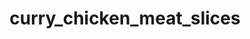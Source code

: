 ---
title: curry_chicken_meat_slices
title_small: Мясные слайсы куриные сыровяленые «Карри»
lang: "ru"

categorie: dried_meat_slices

title_text: "Мясные слайсы куриные сыровяленые — качественный натуральный продукт из мяса курицы."

layout: products_in_ru
popular: "yes"

description: "<p>Мясные слайсы куриные сыровяленые — качественный натуральный продукт из мяса курицы. В наше время, особенно пользуется популярностью — это вкусно, сытно и полезно. Продукт используется как самостоятельная закуска, а также — к пиву и крепким спиртным напиткам, можно сочетать со свежими овощами в сложных закусках и салатах.</p><p>Наш продукт изготавливается из свежих куриных грудок путем сырого высушивания на специальном сертифицированном оборудовании, с использованием современных технологий, что позволяет продукту сохранить все полезные и питательные свойства. Нашими сотрудниками специально для Вас разработаны уникальные композиции натуральных специй, которые придают продукту изысканный вкус и аромат.</p><p>Продукт имеет желто-коричневый цвет, обладает ярким, насыщенным ароматом и богатым вкусом «Карри», достаточно плотной консистенцией.</p><p>Состав: филе куриное 100%, соль кухонная пищевая, натуральные специи («Карри», перец черный молотый, чеснок сушеный молотый, перец красный (паприка) молотый, перец красный (острый) молотый).</p>"
permalink: "/ru/products/dried_meat_slices/curry_chicken_meat_slices" 
specifications: [
    {
        head_text: "Состав:",
        body_text: "Филе куриное 100%, соль кухонная пищевая, натуральные специи («Карри», перец черный молотый, чеснок сушеный молотый, перец красный (паприка)молотый, перец красный (острый) молотый)",
    },
    {
        head_text: "Упаковка:",
        body_text: "Полиэтиленовый пакет, крафт - пакет",
    },
    {
        head_text: "Тип обработки:",
        body_text: "Сыровяленые",
    },
    {
        head_text: "Вид:",
        body_text: "Слайсы",
    },
    {
        head_text: "Вес:",
        body_text: "25г; 50г; 100г; 500г",
    },
    {
        head_text: "Пищевая ценность в 100г продукта:",
        body_text: "Белки: 33,7г; жиры: 2,7г;",
    },
    {
        head_text: "Энергетическая ценность в 100г продукта:",
        body_text: "159ккал (665,26 кДж)",
    },
    {
        head_text: "Страна-производитель:",
        body_text: "Украина",
    },
    {
        head_text: "Срок хранения:",
        body_text: "30 суток",
    },
    {
        head_text: "Условия хранения:",
        body_text: "Температура 5-25ᵒС, относительная влажность воздуха не более 75%",
    },
    {
        head_text: "Нормативная документация:",
        body_text: "ТУ У 10.1-2427610970-002:2019",
    },
    {
        head_text: "Цена:",
        body_text: "Цена договорная",
    },
]
---